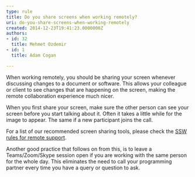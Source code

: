 ```yaml
---
type: rule
title: Do you share screens when working remotely?
uri: do-you-share-screens-when-working-remotely
created: 2014-12-23T19:41:23.0000000Z
authors:
- id: 32
  title: Mehmet Ozdemir
- id: 1
  title: Adam Cogan

---
```


When working remotely, you should be sharing your screen whenever discussing changes to a document or software. This allows your colleague or client to see changes that are happening on the screen, making the remote collaboration experience much nicer.
 
When you first share your screen, make sure the other person can see your screen before you start talking about it. Often it takes a little while for the image to appear. The same if a new participant joins the call.

For a list of our recommended screen sharing tools, please check the     [SSW rules for remote support](/_layouts/15/FIXUPREDIRECT.ASPX?WebId=3dfc0e07-e23a-4cbb-aac2-e778b71166a2&amp;TermSetId=07da3ddf-0924-4cd2-a6d4-a4809ae20160&amp;TermId=f5be979b-fa7e-4bad-8a47-60fccd308df6).

Another good practice that follows on from this, is to leave a Teams/Zoom/Skype session open if you are working with the same person for the whole day. This eliminates the need to call your programming partner every time you have a query or question to ask.
